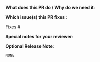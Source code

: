 **What does this PR do / Why do we need it**:

**Which issue(s) this PR fixes** :<!-- optional, in `fixes #<issue number>(, fixes #<issue_number>, ...)` format, will close the issue(s) when PR gets merged -->

Fixes #

**Special notes for your reviewer**:

**Optional Release Note**:
<!--
Write your release note:
1. Enter your extended release note in the below block. If the PR requires additional action from users switching to the new release, include the string "action required".
2. If no release note is required, just write "NONE".
-->
```release-note
NONE
```

